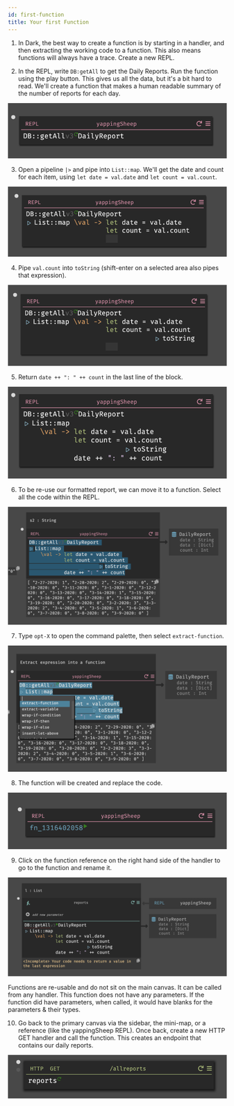 ```yaml
---
id: first-function
title: Your first Function
---
```


1.  In Dark, the best way to create a function is by starting in a handler, and then extracting the working code to a function. This also means functions will always have a trace. Create a new REPL.

2.  In the REPL, write `DB:getAll` to get the Daily Reports. Run the function using the play button. This gives us all the data, but it's a bit hard to read. We'll create a function that makes a human readable summary of the number of reports for each day.

![assets/gettingstarted/newworker.png](assets/gettingstarted/dbgetalldaily.png)

3. Open a pipeline `|>` and pipe into `List::map`. We'll get the date and count for each item, using `let date = val.date` and `let count = val.count`.

![assets/gettingstarted/newworker.png](assets/gettingstarted/functionmapvariable.png)

4. Pipe `val.count` into `toString` (shift-enter on a selected area also pipes that expression).

![assets/gettingstarted/newworker.png](assets/gettingstarted/valcounttostring.png)

5. Return `date ++ ": " ++ count` in the last line of the block.

![assets/gettingstarted/newworker.png](assets/gettingstarted/blockend.png)

6. To be re-use our formatted report, we can move it to a function. Select all the code within the REPL.

![assets/gettingstarted/newworker.png](assets/gettingstarted/selectall.png)

7. Type `opt-X` to open the command palette, then select `extract-function`.

![assets/gettingstarted/newworker.png](assets/gettingstarted/extractfunction.png)

8. The function will be created and replace the code.

![assets/gettingstarted/newworker.png](assets/gettingstarted/extractedfunction.png)

9. Click on the function reference on the right hand side of the handler to go to the function and rename it.

![assets/gettingstarted/newworker.png](assets/gettingstarted/functionspace.png)

Functions are re-usable and do not sit on the main canvas. It can be called from any handler. This function does not have any parameters. If the function did have parameters, when called, it would have blanks for the parameters & their types.

10. Go back to the primary canvas via the sidebar, the mini-map, or a reference (like the yappingSheep REPL). Once back, create a new HTTP GET handler and call the function. This creates an endpoint that contains our daily reports.

![assets/gettingstarted/newworker.png](assets/gettingstarted/functioncall.png)
